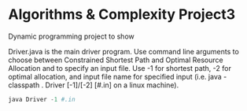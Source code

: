 # Algorithms & Complexity Project3
Dynamic programming project to show 

Driver.java is the main driver program. Use command line arguments to choose between Constrained Shortest Path and Optimal Resource Allocation and to specify an input file.
Use -1 for shortest path, -2 for optimal allocation, and input file name for specified input (i.e. java -classpath . Driver [-1]/[-2] [#.in] on a linux machine). 
  
```python
java Driver -1 #.in
```

   

